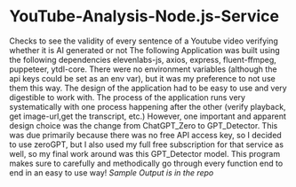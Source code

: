 # YouTube-Analysis-Node.js-Service
Checks to see the validity of every sentence of a Youtube video verifying whether it is AI generated or not
The following Application was built using the following dependencies
elevenlabs-js,
axios,
express,
fluent-ffmpeg,
puppeteer,
ytdl-core. There were no environment variables (although the api keys could be set as an env var), but it was my preference to not use them this way. The design of the application had to be easy to use and very digestible to work with. The process of the application runs very systematically with one process happening after the other (verify playback, get image-url,get the transcript, etc.) However, one important and apparent design choice was the change from ChatGPT_Zero to GPT_Detector. This was due primarily because there was no free API access key, so I decided to use zeroGPT, but I also used my full free subscription for that service as well, so my final work around was this GPT_Detector model. This program makes sure to carefully and methodically go through every function end to end in an easy to use way! *Sample Output is in the repo*

